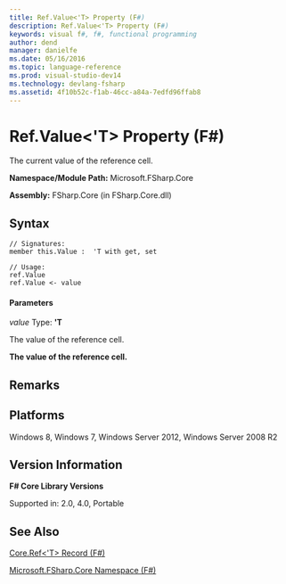 ```yaml
---
title: Ref.Value<'T> Property (F#)
description: Ref.Value<'T> Property (F#)
keywords: visual f#, f#, functional programming
author: dend
manager: danielfe
ms.date: 05/16/2016
ms.topic: language-reference
ms.prod: visual-studio-dev14
ms.technology: devlang-fsharp
ms.assetid: 4f10b52c-f1ab-46cc-a84a-7edfd96ffab8 
---
```


# Ref.Value<'T> Property (F#)

The current value of the reference cell.

**Namespace/Module Path:** Microsoft.FSharp.Core

**Assembly:** FSharp.Core (in FSharp.Core.dll)


## Syntax

```
// Signatures:
member this.Value :  'T with get, set

// Usage:
ref.Value
ref.Value <- value
```

#### Parameters
*value*
Type: **'T**


The value of the reference cell.



**The value of the reference cell.**
## Remarks

## Platforms
Windows 8, Windows 7, Windows Server 2012, Windows Server 2008 R2


## Version Information
**F# Core Library Versions**

Supported in: 2.0, 4.0, Portable




## See Also
[Core.Ref&#60;'T&#62; Record &#40;F&#35;&#41;](Core.Ref%5B%27T%5D-Record-%5BFSharp%5D.md)

[Microsoft.FSharp.Core Namespace &#40;F&#35;&#41;](Microsoft.FSharp.Core-Namespace-%5BFSharp%5D.md)

